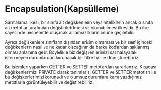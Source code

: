 # Encapsulation(Kapsülleme)
Sarmalama ilkesi, bir sınıfa ait değişkenlerin veya niteliklerin ancak o sınıfa ait metotlar tarafından değiştirilebilmesi ve okunabilmesi ilkesidir. Bu ilke sayesinde nesnelerde oluşacak anlamsızlıkların önüne geçilebilir.

Ayrıca değişkenlere sınıfların dışından erişim olmaması ve bir sınıf içindeki değişkenlerin nasıl ve ne kadar olacağının da başka kodlardan saklanmış olması anlamına gelir. Böylelikle biz değişkenlerimizi sarmalayarak istenmeyen durumlardan korunacak bir filtre haline dönüştürebiliriz.

Bu işlemleri yaparken GETTER ve SETTER metotlardan yararlanırız. Kısacası değişkenlerimizi PRIVATE olarak tanımlarız, GETTER ve SETTER metotları ile bu değişkenlerimizi korunaklı ve olumsuz durumlara karşı yazdığımız metotlarla görüntüleyebilir ve değiştirebiliriz. 